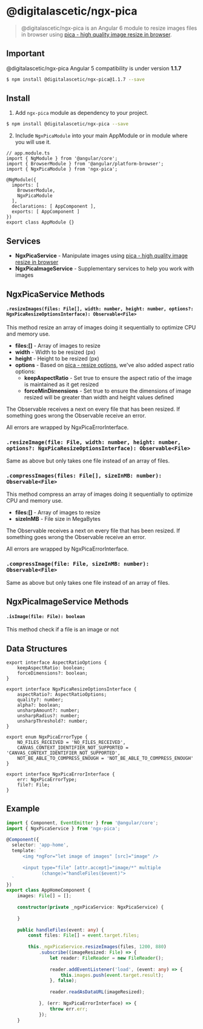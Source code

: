 # @digitalascetic/ngx-pica
> @digitalascetic/ngx-pica is an Angular 6 module to resize images files in browser using <a href="https://github.com/nodeca/pica">pica - high quality image resize in browser</a>.

## Important
@digitalascetic/ngx-pica Angular 5 compatibility is under version **1.1.7**  
```bash
$ npm install @digitalascetic/ngx-pica@1.1.7 --save
```

## Install
1. Add `ngx-pica` module as dependency to your project.
```bash
$ npm install @digitalascetic/ngx-pica --save
```
2. Include `NgxPicaModule` into your main AppModule or in module where you will use it.
```
// app.module.ts
import { NgModule } from '@angular/core';
import { BrowserModule } from '@angular/platform-browser';
import { NgxPicaModule } from 'ngx-pica';

@NgModule({
  imports: [
    BrowserModule,
    NgxPicaModule
  ],
  declarations: [ AppComponent ],
  exports: [ AppComponent ]
})
export class AppModule {}
```

## Services
* **NgxPicaService** - Manipulate images using <a href="https://github.com/nodeca/pica">pica - high quality image resize in browser</a>
* **NgxPicaImageService** - Supplementary services to help you work with images

## NgxPicaService Methods
#### `.resizeImages(files: File[], width: number, height: number, options?: NgxPicaResizeOptionsInterface): Observable<File>`
This method resize an array of images doing it sequentially to optimize CPU and memory use.
* **files:[]** - Array of images to resize
* **width** - Width to be resized (px)
* **height** - Height to be resized (px)
* **options** - Based on <a href="https://github.com/nodeca/pica#resizefrom-to-options---promise">pica - resize options</a>, we've also added aspect ratio options: 
    * **keepAspectRatio** - Set true to ensure the aspect ratio of the image is maintained as it get resized
    * **forceMinDimensions** - Set true to ensure the dimensions of image resized will be greater than width and height values defined

The Observable receives a next on every file that has been resized.
If something goes wrong the Observable receive an error.

All errors are wrapped by NgxPicaErrorInterface.

### `.resizeImage(file: File, width: number, height: number, options?: NgxPicaResizeOptionsInterface): Observable<File>`
Same as above but only takes one file instead of an array of files.

### `.compressImages(files: File[], sizeInMB: number): Observable<File>`
This method compress an array of images doing it sequentially to optimize CPU and memory use.
* **files:[]** - Array of images to resize
* **sizeInMB** - File size in MegaBytes

The Observable receives a next on every file that has been resized.
If something goes wrong the Observable receive an error.

All errors are wrapped by NgxPicaErrorInterface.

### `.compressImage(file: File, sizeInMB: number): Observable<File>`
Same as above but only takes one file instead of an array of files.

## NgxPicaImageService Methods
#### `.isImage(file: File): boolean`
This method check if a file is an image or not

## Data Structures
```
export interface AspectRatioOptions {
    keepAspectRatio: boolean;
    forceDimensions?: boolean;
}
```

```
export interface NgxPicaResizeOptionsInterface {
    aspectRatio?: AspectRatioOptions;
    quality?: number;
    alpha?: boolean;
    unsharpAmount?: number;
    unsharpRadius?: number;
    unsharpThreshold?: number;
}
```
```
export enum NgxPicaErrorType {
    NO_FILES_RECEIVED = 'NO_FILES_RECEIVED',
    CANVAS_CONTEXT_IDENTIFIER_NOT_SUPPORTED = 'CANVAS_CONTEXT_IDENTIFIER_NOT_SUPPORTED',
    NOT_BE_ABLE_TO_COMPRESS_ENOUGH = 'NOT_BE_ABLE_TO_COMPRESS_ENOUGH'
}

export interface NgxPicaErrorInterface {
    err: NgxPicaErrorType;
    file?: File;
}
```

## Example


```ts
import { Component, EventEmitter } from '@angular/core';
import { NgxPicaService } from 'ngx-pica';

@Component({
  selector: 'app-home',
  template: `
      <img *ngFor="let image of images" [src]="image" />
  
      <input type="file" [attr.accept]="image/*" multiple
             (change)="handleFiles($event)">
  `
})
export class AppHomeComponent {
    images: File[] = [];
    
    constructor(private _ngxPicaService: NgxPicaService) {
    
    }
    
    public handleFiles(event: any) {
        const files: File[] = event.target.files;
        
        this._ngxPicaService.resizeImages(files, 1200, 880)
            .subscribe((imageResized: File) => {
                let reader: FileReader = new FileReader();
                
                reader.addEventListener('load', (event: any) => {
                    this.images.push(event.target.result);
                }, false);
                
                reader.readAsDataURL(imageResized);
                
            }, (err: NgxPicaErrorInterface) => {
                throw err.err;
            });
    }
```  